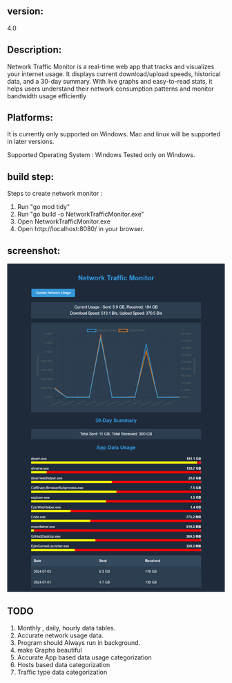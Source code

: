 ## version: 
4.0

## Description:
Network Traffic Monitor is a real-time web app that tracks and visualizes your internet usage. It displays current download/upload speeds, historical data, and a 30-day summary. With live graphs and easy-to-read stats, it helps users understand their network consumption patterns and monitor bandwidth usage efficiently


## Platforms:
It is currently only supported on Windows. Mac and linux
will be supported in later versions.

Supported Operating System : Windows
Tested only on Windows.

## build step:

Steps to create network monitor : 

1. Run "go mod tidy"
2. Run "go build -o NetworkTrafficMonitor.exe"
3. Open NetworkTrafficMonitor.exe
4. Open http://localhost:8080/ in your browser.

## screenshot:

![screenshot](image-1.png)


## TODO
1. Monthly , daily, hourly data tables. 
2. Accurate network usage data.
3. Program should Always run in background. 
4. make Graphs beautiful
5. Accurate App based data usage categorization
6. Hosts based data categorization
7. Traffic type  data categorization